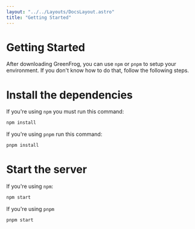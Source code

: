 ```yaml
---
layout: "../../Layouts/DocsLayout.astro"
title: "Getting Started"
---
```


# Getting Started

After downloading GreenFrog, you can use `npm` or `pnpm` to setup your environment. If you don't know how to do that, follow the following steps.

# Install the dependencies

If you're using `npm` you must run this command:
```js
npm install
```
If you're using `pnpm` run this command:
```js
pnpm install
```

# Start the server

If you're using `npm`:
```js
npm start
```
If you're using `pnpm`
```js
pnpm start
``` 